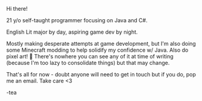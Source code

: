 Hi there!

21 y/o self-taught programmer focusing on Java and C#.

English Lit major by day, aspiring game dev by night.

Mostly making desperate attempts at game development, but I'm also doing some Minecraft modding to help
solidify my confidence w/ Java. Also do pixel art! 🎨 There's nowhere you can see any of it at time of writing
(because I'm too lazy to consolidate things) but that may change.

That's all for now - doubt anyone will need to get in touch but if you do, pop me an email. Take care <3

-tea

<!---
tea-jayay/tea-jayay is a ✨ special ✨ repository because its `README.md` (this file) appears on your GitHub profile.
You can click the Preview link to take a look at your changes.
--->
